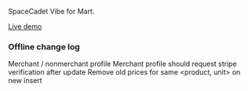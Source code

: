 SpaceCadet Vibe for Mart.

[Live demo](http://spacecadet.io)

### Offline change log
Merchant / nonmerchant profile
Merchant profile should request stripe verification after update
Remove old prices for same <product, unit> on new insert
